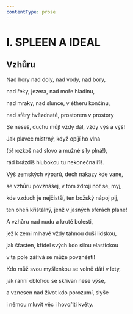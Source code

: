 ```yaml
---
contentType: prose
---
```


# I. SPLEEN A IDEAL

## Vzhůru

Nad hory nad doly, nad vody, nad bory,

nad řeky, jezera, nad moře hladinu,

nad mraky, nad slunce, v étheru končinu,

nad sféry hvězdnaté, prostorem v prostory

Se neseš, duchu můj! vždy dál, vždy výš a výš!

Jak plavec mistrný, když opíjí ho vlna

(ó! rozkoš nad slovo a mužné síly plná!),

rád brázdíš hlubokou tu nekonečna říš.

Výš zemských výparů, dech nákazy kde vane,

se vzhůru povznášej, v tom zdroji noř se, myj,

kde vzduch je nejčistší, ten božský nápoj pij,

ten oheň křištálný, jenž v jasných sférách plane!

A vzhůru nad nudu a kruté bolesti,

jež k zemi mlhavé vždy táhnou duši lidskou,

jak šťasten, křídel svých kdo silou elastickou

v ta pole zářivá se může povznésti!

Kdo můž svou myšlenkou se volně dáti v lety,

jak ranní oblohou se skřivan nese výše,

a vznesen nad život kdo porozumí, slyše

i němou mluvit věc i hovořiti květy.
